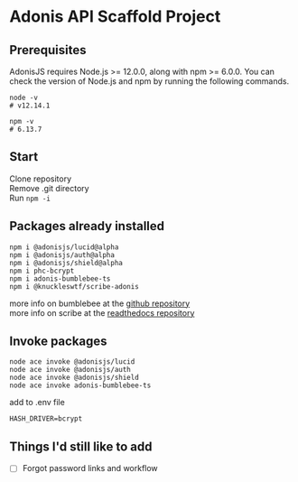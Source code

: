 # Adonis API Scaffold Project

## Prerequisites
AdonisJS requires Node.js >= 12.0.0, along with npm >= 6.0.0. You can check the version of Node.js and npm by running the following commands.

```
node -v
# v12.14.1

npm -v
# 6.13.7
```

## Start
Clone repository \
Remove .git directory \
Run ```npm -i```

## Packages already installed
```
npm i @adonisjs/lucid@alpha
npm i @adonisjs/auth@alpha
npm i @adonisjs/shield@alpha
npm i phc-bcrypt
npm i adonis-bumblebee-ts
npm i @knuckleswtf/scribe-adonis
```
more info on bumblebee at the <a href="https://github.com/kmorpex/adonis-bublebee-ts#readme">github repository</a> \
more info on scribe at the <a href="https://scribe-js.readthedocs.io/en/latest/">readthedocs repository</a>

## Invoke packages
```
node ace invoke @adonisjs/lucid
node ace invoke @adonisjs/auth
node ace invoke @adonisjs/shield
node ace invoke adonis-bumblebee-ts
```

add to .env file
```
HASH_DRIVER=bcrypt
```

## Things I'd still like to add
- [ ] Forgot password links and workflow 

